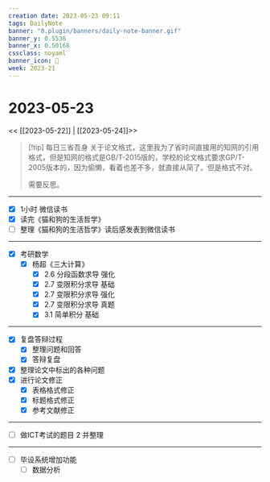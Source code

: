 ```yaml
---
creation date: 2023-05-23 09:11
tags: DailyNote
banner: "0.plugin/banners/daily-note-banner.gif"
banner_y: 0.5536
banner_x: 0.50168
cssclass: noyaml
banner_icon: 💌
week: 2023-21
---
```


# 2023-05-23

<< [[2023-05-22]] | [[2023-05-24]]>>


> [!tip] 每日三省吾身
> 关于论文格式，这里我为了省时间直接用的知网的引用格式，但是知网的格式是GB/T-2015版的，学校的论文格式要求GP/T-2005版本的，因为偷懒，看着也差不多，就直接从简了。但是格式不对。
> 
> 需要反思。

---

- [x] 1小时 微信读书
- [x] 读完《猫和狗的生活哲学》
- [ ] 整理《猫和狗的生活哲学》读后感发表到微信读书

---

- [x] 考研数学
	- [x] 杨超《三大计算》
		- [x] 2.6 分段函数求导 强化
		- [x] 2.7 变限积分求导 基础
		- [x] 2.7 变限积分求导 强化
		- [x] 2.7 变限积分求导 真题
		- [x] 3.1 简单积分 基础

---

- [x] 复盘答辩过程
	- [x] 整理问题和回答
	- [x] 答辩复盘
- [x] 整理论文中标出的各种问题
- [x] 进行论文修正
	- [x] 表格格式修正
	- [x] 标题格式修正
	- [x] 参考文献修正

---

- [ ] 做ICT考试的题目 2 并整理

---

- [ ] 毕设系统增加功能
	- [ ] 数据分析